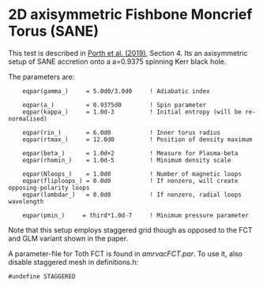 # 2D axisymmetric Fishbone Moncrief Torus (SANE)

This test is described in [Porth et al. (2019)](https://comp-astrophys-cosmol.springeropen.com/articles/10.1186/s40668-017-0020-2), Section 4.  Its an axisymmetric setup of SANE accretion onto a a=0.9375 spinning Kerr black hole.

The parameters are:
```
    eqpar(gamma_)     = 5.0d0/3.0d0     ! Adiabatic index
    
    eqpar(a_)         = 0.9375d0        ! Spin parameter   
    eqpar(kappa_)     = 1.0d-3          ! Initial entropy (will be re-normalised)

    eqpar(rin_)       = 6.0d0           ! Inner torus radius
    eqpar(rtmax_)     = 12.0d0          ! Position of density maximum

    eqpar(beta_)      = 1.0d+2          ! Measure for Plasma-beta
    eqpar(rhomin_)    = 1.0d-5          ! Minimum density scale

    eqpar(Nloops_)    = 1.0d0           ! Number of magnetic loops
    eqpar(fliploops_) = 0.0d0           ! If nonzero, will create opposing-polarity loops
    eqpar(lambdar_)   = 0.0d0           ! If nonzero, radial loops wavelength

    eqpar(pmin_)     = third*1.0d-7     ! Minimum pressure parameter
```

Note that this setup employs staggered grid though as opposed to the FCT and GLM variant shown in the paper.

A parameter-file for Toth FCT is found in *amrvacFCT.par*.  To use it, also disable staggered mesh in definitions.h:
```
#undefine STAGGERED
```